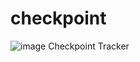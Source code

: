 # checkpoint
![image](https://github.com/arinsuga/checkpoint/assets/7122114/7d223c67-5153-48f8-aecf-239b29f9d8d0)
Checkpoint Tracker
